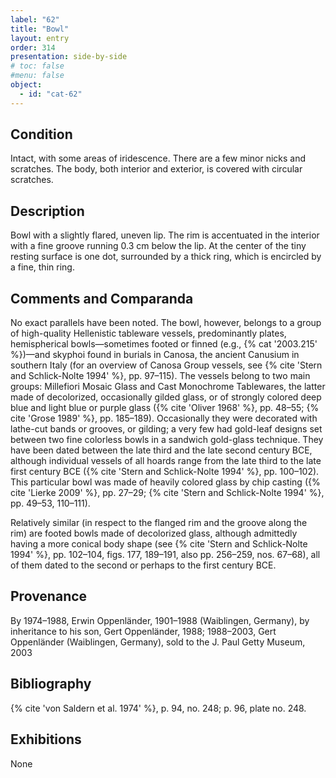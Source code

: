 ```yaml
---
label: "62"
title: "Bowl"
layout: entry
order: 314
presentation: side-by-side
# toc: false
#menu: false 
object:
  - id: "cat-62"
---
```


## Condition

Intact, with some areas of iridescence. There are a few minor nicks and scratches. The body, both interior and exterior, is covered with circular scratches.

## Description

Bowl with a slightly flared, uneven lip. The rim is accentuated in the interior with a fine groove running 0.3 cm below the lip. At the center of the tiny resting surface is one dot, surrounded by a thick ring, which is encircled by a fine, thin ring.

## Comments and Comparanda

No exact parallels have been noted. The bowl, however, belongs to a group of high-quality Hellenistic tableware vessels, predominantly plates, hemispherical bowls—sometimes footed or finned (e.g., {% cat '2003.215' %})—and skyphoi found in burials in Canosa, the ancient Canusium in southern Italy (for an overview of Canosa Group vessels, see {% cite 'Stern and Schlick-Nolte 1994' %}, pp. 97–115). The vessels belong to two main groups: Millefiori Mosaic Glass and Cast Monochrome Tablewares, the latter made of decolorized, occasionally gilded glass, or of strongly colored deep blue and light blue or purple glass ({% cite 'Oliver 1968' %}, pp. 48–55; {% cite 'Grose 1989' %}, pp. 185–189). Occasionally they were decorated with lathe-cut bands or grooves, or gilding; a very few had gold-leaf designs set between two fine colorless bowls in a sandwich gold-glass technique. They have been dated between the late third and the late second century BCE, although individual vessels of all hoards range from the late third to the late first century BCE ({% cite 'Stern and Schlick-Nolte 1994' %}, pp. 100–102). This particular bowl was made of heavily colored glass by chip casting ({% cite 'Lierke 2009' %}, pp. 27–29; {% cite 'Stern and Schlick-Nolte 1994' %}, pp. 49–53, 110–111).

Relatively similar (in respect to the flanged rim and the groove along the rim) are footed bowls made of decolorized glass, although admittedly having a more conical body shape (see {% cite 'Stern and Schlick-Nolte 1994' %}, pp. 102–104, figs. 177, 189–191, also pp. 256–259, nos. 67–68), all of them dated to the second or perhaps to the first century BCE.

## Provenance

By 1974–1988, Erwin Oppenländer, 1901–1988 (Waiblingen, Germany), by inheritance to his son, Gert Oppenländer, 1988; 1988–2003, Gert Oppenländer (Waiblingen, Germany), sold to the J. Paul Getty Museum, 2003

## Bibliography

{% cite 'von Saldern et al. 1974' %}, p. 94, no. 248; p. 96, plate no. 248.

## Exhibitions

None
